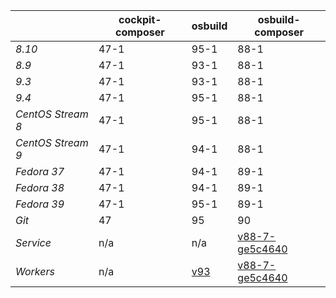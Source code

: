 |       | cockpit-composer    | osbuild    | osbuild-composer    |
|-------|---------------------|------------|---------------------|
*8.10* | 47-1 | 95-1 | 88-1
*8.9* | 47-1 | 93-1 | 88-1
*9.3* | 47-1 | 93-1 | 88-1
*9.4* | 47-1 | 95-1 | 88-1
*CentOS Stream 8* | 47-1 | 95-1 | 88-1
*CentOS Stream 9* | 47-1 | 94-1 | 88-1
*Fedora 37* | 47-1 | 94-1 | 89-1
*Fedora 38* | 47-1 | 94-1 | 89-1
*Fedora 39* | 47-1 | 95-1 | 89-1
*Git* | 47 | 95 | 90
*Service* | n/a | n/a | [v88-7-ge5c4640](https://github.com/osbuild/osbuild-composer/compare/v88-7-ge5c4640...main)
*Workers* | n/a | [v93](https://github.com/osbuild/osbuild/compare/v93...main) | [v88-7-ge5c4640](https://github.com/osbuild/osbuild-composer/compare/v88-7-ge5c4640...main)